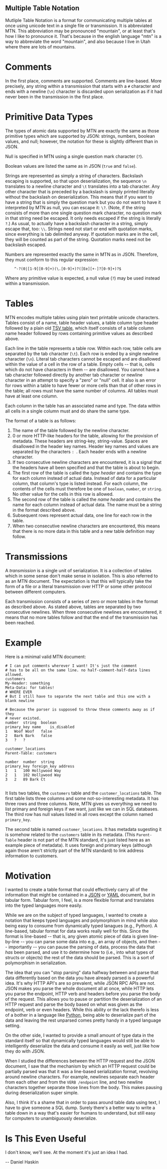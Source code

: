 Multiple Table Notation
-----------------------

Mutliple Table Notation is a format for communicating multiple tables at once
using unicode text in a single file or transmission. It is abbreviated MTN.
This abbreviation may be pronounced "mountain", or at least that's how I like
to pronounce it. That's because in the english language "mtn" is a way to
abbreviate the word "mountain", and also because I live in Utah where there are
lots of mountains.

Comments
========

In the first place, comments are supported. Comments are line-based. More
precisely, any string within a transmission that starts with a `#` character
and ends with a newline (`\n`) character is discarded upon serialization
as if it had never been in the transmission in the first place.

Primitive Data Types
====================

The types of atomic data supported by MTN are exactly the same as those
primitive types which are supported by JSON: strings, numbers, boolean values,
and null; however, the notation for these is slightly different than in JSON.

Null is specified in MTN using a single question mark character (`?`).

Boolean values are listed the same as in JSON (`true` and `false`).

Strings are represented as simply a string of characters. Backslash escaping is
supported, so that upon deserialization, the sequence `\n` translates to a
newline character and `\t` translates into a tab character. Any other character
that is preceded by a backslash is simply printed literally without the
backslash on deserialization. This means that if you want to have a string that
is simply the question mark but you do not want to have it interpreted by MTN
as null, you can escape it: `\?`. (Note, if the string consists of more than
one single question mark character, no question mark in that string need be
escaped. It only needs escaped if the string is literally `?`.) As usual, to
actually have a backslash character in a string, simply escape that, too: `\\`.
Strings need not start or end with quotation marks, since everything is tab
delimited anyway. If quotation marks are in the cell, they will be counted as
part of the string. Quotation marks need not be backslash escaped.

Numbers are represented exactly the same in MTN as in JSON. Therefore, they
must conform to this regular expression:
```
    ^-?(0|[1-9][0-9]+)(\.[0-9]+)?([Ee][+-]?[0-9]+)?$
```

Where any primitive value is expected, a null value (`?`) may be used instead
within a transmission.

Tables
======

MTN encodes multiple tables using plain text printable unicode characters.
Tables consist of a name, table header values, a table column type header
followed by a plain old [TSV
table](https://www.iana.org/assignments/media-types/text/tab-separated-values),
which itself consists of a table column name header followed by rows containing
primitive values as described above.

Each line in the table represents a table row. Within each row, table cells are
separated by the tab character (`\t`). Each row is ended by a single newline
character (`\n`). Literal tab characters cannot be escaped and are disallowed
within the value of a cell in the row of a table.  Empty cells -- that is,
cells which do not have characters in them -- are disallowed. You cannot have a
tab character followed directly by another tab character or newline character
in an attempt to specify a "zero" or "null" cell. It also is an error for rows
within a table to have fewer or more cells than that of other rows in the
table; all rows must have the same number of columns. All tables must have at
least one column.

Each column in the table has an associated name and type. The data within all
cells in a single column must and do share the same type.

The format of a table is as follows:

1. The name of the table followed by the newline character.
2. 0 or more HTTP-like headers for the table, allowing for the provision of
   metadata. These headers are string-key, string-value. Spaces are disallowed
   in the header key names. Header key names and values are separated by the
   characters `: `. Each header ends with a newline character.
3. If two consecutive newline characters are encountered, it is a signal that
   the headers have all been specified and that the table is about to begin.
4. The first row of the table is called the *type header* and contains the type
   for each column instead of actual data. Instead of data for a particular
   column, that column's type is listed instead. For each column, the contents
   of the cells must therefore be one of `boolean`, `number`, or `string`. No
   other value for the cells in this row is allowed.
5. The second row of the table is called the *name header* and contains the
   name for each column instead of actual data. The name must be a string in
   the format described above.
6. Subsequent rows represent actual data, one line for each row in the table.
7. When two consecutive newline characters are encountered, this means that
   there is no more data in this table and a new table definition may follow.

Transmissions
=============

A *transmission* is a single unit of serialization. It is a collection of
tables which in some sense don't make sense in isolation. This is also referred
to as an MTN document. The expectation is that this will typically take the
form of a file or a literal transmission over HTTP or some other protocol
between different computers.

Each transmission consists of a series of zero or more tables in the format
as described above. As stated above, tables are separated by two consecutive
newlines.  When three consecutive newlines are encountered, it means that no
more tables follow and that the end of the transmission has been reached.

Example
=======

Here is a minimal valid MTN document:

```
# I can put comments wherever I want! It's just the comment
# has to be all on the same line. no half-comment-half-data lines allowed.
customers
My-Header: something
Meta-Data: for tables!
# WHERE EVER
# But I still have to separate the next table and this one with a blank newline

# Because the parser is supposed to throw these comments away as if they
# never existed.
number	string	boolean
primary_key	name	is_disabled
1	Woof Woof	false
2	Bark Bark	false
3	?	?

customer_locations
Parent-Table: customers

number	number	string
primary_key	foreign_key	address
1	1	100 Hollywood Way
2	1	102 Hollywood Way
3	2	89 Bark Ct


```

It lists two tables, the `customers` table
and the `customer_locations` table. The first table lists three columns
and some not-so-interesting metadata. It has three rows and three columns.
Note, MTN gives us everything we need to list primary and foreign keys if we
want, just like we can in SQL databases. The third row has null values listed
in all rows except the column named `primary_key`.

The second table is named `customer_locations`. It has metadata sugesting it is
somehow related to the `customers` table in its metadata. (This `Parent-Table`
header is not part of the MTN standard, it's just listed here as an example
piece of metadata). It uses foreign and primary keys (although again those
aren't strictly part of the MTN standard) to link address information
to customers.

Motivation
==========

I wanted to create a table format that could effectively carry all of the
information that might be contained in a [JSON](http://json.org/) or
[YAML](https://yaml.org/) document, but in tabular form. Tabular form, I feel,
is a more flexible format and translates into the typed languages more easily.

While we are on the subject of typed languages, I wanted to create a notation
that keeps typed languages and polymorphism in mind while also being easy to
consume from dynamically typed lanagues (e.g., Python). A line-based, tabular
format for data works really well for this. Since the format is line-based --
that is, any given atomic piece of data is given line-by-line -- you can parse
some data into e.g., an array of objects, and then -- importantly -- you can
pause the parsing of data, process the data that *has* been parsed, and use it
to determine how to (i.e., into what types of structs or objects) the rest of
the data should be parsed. This is a sort of polymorphism in serialization.

The idea that you can "stop parsing" data halfway between and parse that data
differently based on the data you have already parsed is a powerful idea. It's
why HTTP API's are so prevalent, while JSON RPC APIs are not. JSON makes you
parse the whole document all at once, while HTTP lets you parse the endpoint,
HTTP verb and headers before you parse the body of the request. This allows you
to pause or partition the deserialization of an HTTP request and parse the body
based on what was given as the endpoint, verb or even headers. While this
ability or the lack therefo is less of a bother in a language like
[Python](https://www.python.org/), being able to deserialize part of the data
and leaving the rest unparsed comes pretty handy in a typed language setting.

On the other side, I wanted to provide a small amount of type data in the
standard itself so that dynamically typed languages would still be able to
intelligently deserialize the data and consume it easily as well, just like how
they do with JSON.

When I studied the differences between the HTTP request and the JSON document,
I saw that the mechanism by which an HTTP request could be partially parsed was
that it was a line-based serialization format, revolving around newline
characters. For example, newlines separate each header from each other and from
the `VERB /endpoint` line, and two newline characters together separate those
lines from the body.  This makes pausing during deserialization super simple.

Also, I think it's a shame that in order to pass around table data using text,
I have to give someone a SQL dump. Surely there's a better way to write
a table down in a way that's easier for humans to understand, but still
easy for computers to unambiguously deserialize.

Is This Even Useful
===================

I don't know, we'll see. At the moment it's just an idea I had.

-- Daniel Haskin
